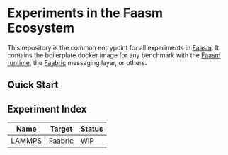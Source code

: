 # Experiments in the Faasm Ecosystem

This repository is the common entrypoint for all experiments in [Faasm](
    https://github.com/faasm).
It contains the boilerplate docker image for any benchmark with the
[Faasm runtime](https://github.com/faasm/faasm), the [Faabric](
https://github.com/faasm/faabric) messaging layer, or others.

## Quick Start

## Experiment Index

| Name | Target | Status |
| --- | --- | --- |
| [LAMMPS](https://github.com/faasm/experiment-lammps) | Faabric | WIP |

